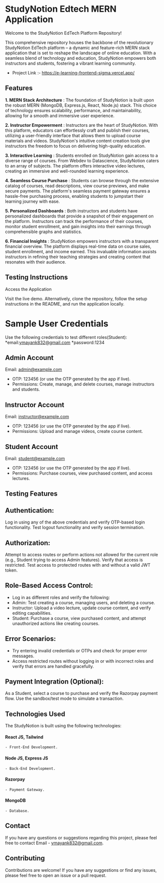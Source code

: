 # StudyNotion Edtech MERN Application

Welcome to the StudyNotion EdTech Platform Repository!

This comprehensive repository houses the backbone of the revolutionary StudyNotion EdTech platform – a dynamic and feature-rich MERN stack application that is set to reshape the landscape of online education. With a seamless blend of technology and education, StudyNotion empowers both instructors and students, fostering a vibrant learning community.

* Project Link :- https://e-learning-frontend-sigma.vercel.app/

## Features

**1. MERN Stack Architecture** : The foundation of StudyNotion is built upon the robust MERN (MongoDB, Express.js, React, Node.js) stack. This choice of technology ensures scalability, performance, and maintainability, allowing for a smooth and immersive user experience.

**2. Instructor Empowerment** : Instructors are the heart of StudyNotion. With this platform, educators can effortlessly craft and publish their courses, utilizing a user-friendly interface that allows them to upload course materials and videos. StudyNotion's intuitive content creation tools give instructors the freedom to focus on delivering high-quality education.

**3. Interactive Learning** : Students enrolled on StudyNotion gain access to a diverse range of courses. From Webdev to Datascience, StudyNotion caters to an array of subjects. The platform offers interactive video lectures, creating an immersive and well-rounded learning experience.

**4. Seamless Course Purchase** : Students can browse through the extensive catalog of courses, read descriptions, view course previews, and make secure payments. The platform's seamless payment gateway ensures a hassle-free purchasing process, enabling students to jumpstart their learning journey with ease.

**5. Personalized Dashboards** : Both instructors and students have personalized dashboards that provide a snapshot of their engagement on the platform. Instructors can track the performance of their courses, monitor student enrollment, and gain insights into their earnings through comprehensible graphs and statistics.

**6. Financial Insights** : StudyNotion empowers instructors with a transparent financial overview. The platform displays real-time data on course sales, student enrollment, and income earned. This invaluable information assists instructors in refining their teaching strategies and creating content that resonates with their audience.

## Testing Instructions
Access the Application

Visit the live demo.
Alternatively, clone the repository, follow the setup instructions in the README, and run the application locally.
# Sample User Credentials
Use the following credentials to test different roles(Student):
*email:ymayank832@gmail.com
*password:1234

## Admin Account

Email: admin@example.com
* OTP: 123456 (or use the OTP generated by the app if live).
* Permissions: Create, manage, and delete courses, manage instructors and students.

## Instructor Account

Email: instructor@example.com
* OTP: 123456 (or use the OTP generated by the app if live).
* Permissions: Upload and manage videos, create course content.

## Student Account

Email: student@example.com
* OTP: 123456 (or use the OTP generated by the app if live).
* Permissions: Purchase courses, view purchased content, and access lectures.

## Testing Features

## Authentication:

Log in using any of the above credentials and verify OTP-based login functionality.
Test logout functionality and verify session termination.

## Authorization:

Attempt to access routes or perform actions not allowed for the current role (e.g., Student trying to access Admin features). Verify that access is restricted.
Test access to protected routes with and without a valid JWT token.

## Role-Based Access Control:

* Log in as different roles and verify the following:
* Admin: Test creating a course, managing users, and deleting a course.
* Instructor: Upload a video lecture, update course content, and verify editing capabilities.
* Student: Purchase a course, view purchased content, and attempt unauthorized actions like creating courses.

## Error Scenarios:

* Try entering invalid credentials or OTPs and check for proper error messages.
* Access restricted routes without logging in or with incorrect roles and verify that errors are handled gracefully.
## Payment Integration (Optional):

As a Student, select a course to purchase and verify the Razorpay payment flow. Use the sandbox/test mode to simulate a transaction.

## Technologies Used

The StudyNotion is built using the following technologies:

#### React JS, Tailwind
    - Front-End Development.
#### Node JS, Express JS 
    - Back-End Development.
#### Razorpay
    - Payment Gateway.
#### MongoDB
    - Database.

## Contact

If you have any questions or suggestions regarding this project, please feel free to contact Email - ymayank832@gmail.com.    

## Contributing

Contributions are welcome! If you have any suggestions or find any issues, please feel free to open an issue or a pull request.
